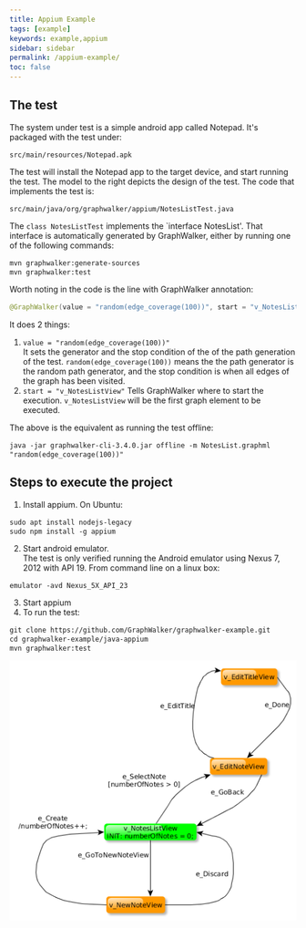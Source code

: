```yaml
---
title: Appium Example
tags: [example]
keywords: example,appium
sidebar: sidebar
permalink: /appium-example/
toc: false
---
```





## The test

The system under test is a simple android app called Notepad. It's packaged with the test under:

```
src/main/resources/Notepad.apk
```

The test will install the Notepad app to the target device, and start running the test.
The model to the right depicts the design of the test. The code that implements the test is:

```
src/main/java/org/graphwalker/appium/NotesListTest.java
```

The `class NotesListTest` implements the `interface NotesList'. That interface is automatically generated by GraphWalker,
either by running one of the following commands:

```
mvn graphwalker:generate-sources
mvn graphwalker:test
```

Worth noting in the code is the line with GraphWalker annotation:

```java
@GraphWalker(value = "random(edge_coverage(100))", start = "v_NotesListView")
```

It does 2 things:

1.  `value = "random(edge_coverage(100))"`<br>
It sets the generator and the stop condition of the of the path generation of the test. `random(edge_coverage(100))` means
the the path generator is the random path generator, and the stop condition is when all edges of the graph has been visited.
2. `start = "v_NotesListView"`
Tells GraphWalker where to start the execution. `v_NotesListView` will be the first graph element to be executed.

The above is the equivalent as running the test offline:

```
java -jar graphwalker-cli-3.4.0.jar offline -m NotesList.graphml "random(edge_coverage(100))"
```

## Steps to execute the project

1. Install appium. On Ubuntu:

```
sudo apt install nodejs-legacy
sudo npm install -g appium
```

2. Start android emulator.<br>
The test is only verified running the Android emulator using Nexus 7, 2012 with API 19. From command line on a linux box:

```
emulator -avd Nexus_5X_API_23
```

3. Start appium
4. To run the test:

```
git clone https://github.com/GraphWalker/graphwalker-example.git
cd graphwalker-example/java-appium
mvn graphwalker:test
```


<img src="/images/NotesList.png" alt="Model">

